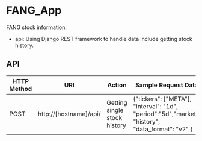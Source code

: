 # FANG_App
FANG stock information.

- api: Using Django REST framework to handle data include getting stock history.

## API
| HTTP Method | URI | Action| Sample Request Data |
| ------------- | ------------- | ------------- | ------------- |
| POST | http://[hostname]/api/ | Getting single stock history | {"tickers": ["META"], "interval": "1d", "period":"5d","market": "history", "data_format": "v2" } |




